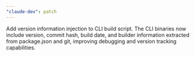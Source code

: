 ```yaml
---
"claude-dev": patch
---
```


Add version information injection to CLI build script. The CLI binaries now include version, commit hash, build date, and builder information extracted from package.json and git, improving debugging and version tracking capabilities.